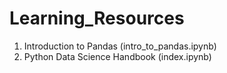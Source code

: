 # Learning_Resources
1. Introduction to Pandas (intro_to_pandas.ipynb)
2. Python Data Science Handbook (index.ipynb)
